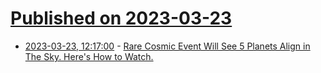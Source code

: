 # [Published on 2023-03-23](index.md)

* [2023-03-23, 12:17:00](https://soylentnews.org/article.pl?sid=23/03/22/189234&from=rss) - [Rare Cosmic Event Will See 5 Planets Align in The Sky. Here's How to Watch.](https://soylentnews.org/article.pl?sid=23/03/22/189234&from=rss)
